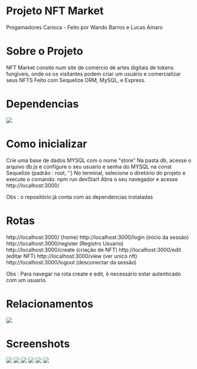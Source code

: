 # Projeto NFT Market
Progamadores Carioca - Feito por Wando Barros e Lucas Amaro
 
 
# Sobre o Projeto

NFT Market consite num site de comércio de artes digitais de tokens fungiveis, onde os os visitantes podem criar um usuário e comercializar seus NFTS
Feito com Sequelize ORM, MySQL, e Express.

# Dependencias
<img src="https://github.com/Wando2/nft-market/blob/0c5609c283776d7d7afb2bb15f4059a4ab986ec1/readme/dependencias.png" />

# Como inicializar
Crie uma base de dados MYSQL com o nome "store"
Na pasta db, acesse o arquivo db.js e configure o seu usuario e senha do MYSQL na const Sequelize (padrão : root, '')
No terminal, selecione o diretório do projeto e execute o comando: npm run devStart
Abra o seu navegador e acesse http://localhost:3000/

Obs : o repositório já conta com as dependencias instaladas

# Rotas

http://localhost:3000/   (home)
http://localhost:3000/login  (inicio da sessão)
http://localhost:3000/register (Registro Usuario)
http://localhost:3000/create (criação de NFT)
http://localhost:3000/edit (editar NFT)
http://localhost:3000/view (ver unico nft)
http://localhost:3000/logout (desconectar da sessão)

Obs : Para navegar na rota create e edit, é necessário estar autenticado com um usuario.


# Relacionamentos

<img src="https://github.com/Wando2/nft-market/blob/10eeee4d549d169b1f44a15381d665310eb6e1dd/readme/Relacionamentos.png" />
 
 # Screenshots
 <img src="https://github.com/Wando2/nft-market/blob/0c5609c283776d7d7afb2bb15f4059a4ab986ec1/readme/home1.png" />
 <img src="https://github.com/Wando2/nft-market/blob/0c5609c283776d7d7afb2bb15f4059a4ab986ec1/readme/home2.png" />
 <img src="https://github.com/Wando2/nft-market/blob/0c5609c283776d7d7afb2bb15f4059a4ab986ec1/readme/create.png" />
 <img src="https://github.com/Wando2/nft-market/blob/0c5609c283776d7d7afb2bb15f4059a4ab986ec1/readme/editar.png" />
 <img src="https://github.com/Wando2/nft-market/blob/0c5609c283776d7d7afb2bb15f4059a4ab986ec1/readme/view.png" />
 <img src="https://github.com/Wando2/nft-market/blob/0c5609c283776d7d7afb2bb15f4059a4ab986ec1/readme/estrutura.png" />
 
 
 









